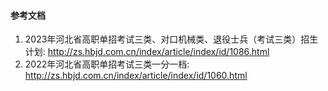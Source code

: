 #### 参考文档

1. 2023年河北省高职单招考试三类、对口机械类、退役士兵（考试三类）招生计划: http://zs.hbjd.com.cn/index/article/index/id/1086.html
2. 2022年河北省高职单招考试三类一分一档: http://zs.hbjd.com.cn/index/article/index/id/1060.html